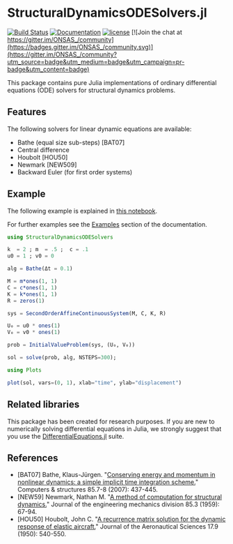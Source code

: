 # StructuralDynamicsODESolvers.jl

[![Build Status](https://github.com/ONSAS/StructuralDynamicsODESolvers.jl/workflows/CI/badge.svg)](https://github.com/ONSAS/StructuralDynamicsODESolvers.jl/actions?query=workflow%3ACI)
[![Documentation](https://img.shields.io/badge/docs-latest-blue.svg)](https://onsas.github.io/StructuralDynamicsODESolvers.jl/dev/)
[![license](https://img.shields.io/github/license/mashape/apistatus.svg?maxAge=2592000)](https://github.com/ONSAS/StructuralDynamicsODESolvers.jl/blob/master/LICENSE)
[![Join the chat at https://gitter.im/ONSAS_/community](https://badges.gitter.im/ONSAS_/community.svg)](https://gitter.im/ONSAS_/community?utm_source=badge&utm_medium=badge&utm_campaign=pr-badge&utm_content=badge)


This package contains pure Julia implementations of ordinary differential equations (ODE) solvers for
structural dynamics problems.

## Features

The following solvers for linear dynamic equations are available:

- Bathe (equal size sub-steps) [BAT07]
- Central difference
- Houbolt [HOU50]
- Newmark [NEW509]
- Backward Euler (for first order systems)

## Example

The following example is explained in [this notebook](https://nbviewer.org/github/ONSAS/StructuralDynamicsODESolvers.jl/blob/gh-pages/dev/models/massDashpotSpring.ipynb).

For further examples see the [Examples](https://onsas.github.io/StructuralDynamicsODESolvers.jl/dev/models/example_9_1_Bathe/) section of the documentation.

```julia
using StructuralDynamicsODESolvers

k  = 2 ; m  = .5 ;  c = .1 
u0 = 1 ; v0 = 0 

alg = Bathe(Δt = 0.1)

M = m*ones(1, 1)
C = c*ones(1, 1)
K = k*ones(1, 1)
R = zeros(1)

sys = SecondOrderAffineContinuousSystem(M, C, K, R)

U₀ = u0 * ones(1)
V₀ = v0 * ones(1)

prob = InitialValueProblem(sys, (U₀, V₀))

sol = solve(prob, alg, NSTEPS=300);
```

```julia
using Plots

plot(sol, vars=(0, 1), xlab="time", ylab="displacement")
```

## Related libraries

This package has been created for research purposes. If you are new to numerically solving differential equations in Julia, we strongly suggest that you use the [DifferentialEquations.jl](https://diffeq.sciml.ai/dev/) suite.

## References


- [BAT07] Bathe, Klaus-Jürgen. "[Conserving energy and momentum in nonlinear dynamics: a simple implicit time integration scheme.](https://www.sciencedirect.com/science/article/abs/pii/S0045794906003099)" Computers & structures 85.7-8 (2007): 437-445.
- [NEW59] Newmark, Nathan M. "[A method of computation for structural dynamics.](https://engineering.purdue.edu/~ce573/Documents/Newmark_A%20Method%20of%20Computation%20for%20Structural%20Dynamics.pdf)" Journal of the engineering mechanics division 85.3 (1959): 67-94.
- [HOU50] Houbolt, John C. "[A recurrence matrix solution for the dynamic response of elastic aircraft.](https://arc.aiaa.org/doi/10.2514/8.1722)" Journal of the Aeronautical Sciences 17.9 (1950): 540-550.
